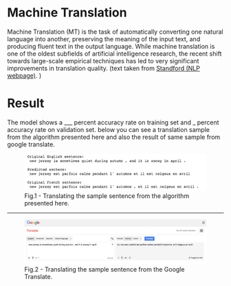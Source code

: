 # Machine Translation
Machine Translation (MT) is the task of automatically converting one natural language into another, preserving the meaning of the input text, and producing fluent text in the output language. While machine translation is one of the oldest subfields of artificial intelligence research, the recent shift towards large-scale empirical techniques has led to very significant improvements in translation quality. (text taken from <a href = "https://nlp.stanford.edu/projects/mt.shtml">Standford (NLP webpage)</a>. )

# Result
The model shows a ___ percent accuracy rate on training set and _ percent accuracy rate on validation set. below you can see a translation sample from the algorithm presented here and also the result of same sample from google translate.

<figure>
  <img src = "./images/result.png">
  <figcaption>Fig.1 - Translating the sample sentence from the algorithm presented here. </figcaption>
</figure>

<hr>

<figure>
  <img src = "./images/google_translate_result.png">
  <figcaption> Fig.2 - Translating the sample sentence from the Google Translate. </figcaption>
</figure>
